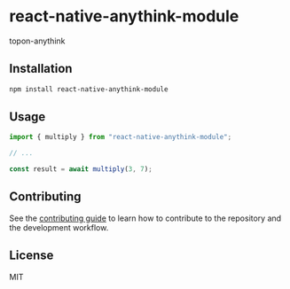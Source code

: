 # react-native-anythink-module

topon-anythink

## Installation

```sh
npm install react-native-anythink-module
```

## Usage

```js
import { multiply } from "react-native-anythink-module";

// ...

const result = await multiply(3, 7);
```

## Contributing

See the [contributing guide](CONTRIBUTING.md) to learn how to contribute to the repository and the development workflow.

## License

MIT
